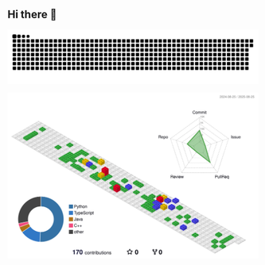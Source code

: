 ## Hi there 👋

<img src="https://raw.githubusercontent.com/KaiMing-L/KaiMing-L/output/github-contribution-grid-snake.svg" />

![Personal 3D Metrics](https://raw.githubusercontent.com/KaiMing-L/KaiMing-L/outputs/profile-gitblock.svg)
